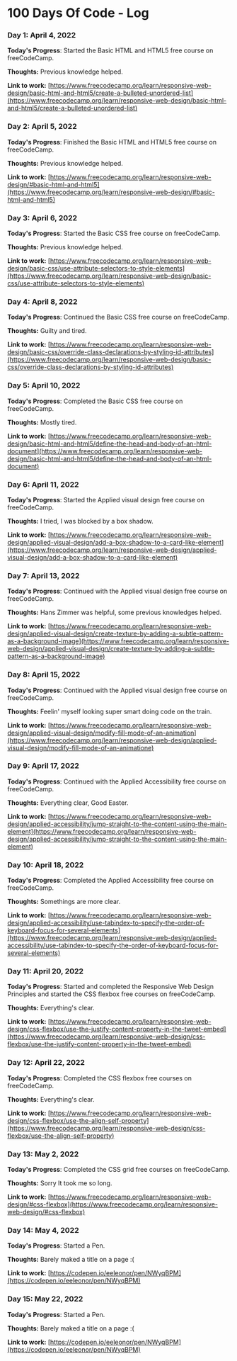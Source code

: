 # 100 Days Of Code - Log

### Day 1: April 4, 2022
**Today's Progress**: Started the Basic HTML and HTML5 free course on freeCodeCamp.

**Thoughts:** Previous knowledge helped.

**Link to work:** [https://www.freecodecamp.org/learn/responsive-web-design/basic-html-and-html5/create-a-bulleted-unordered-list](https://www.freecodecamp.org/learn/responsive-web-design/basic-html-and-html5/create-a-bulleted-unordered-list)

### Day 2: April 5, 2022
**Today's Progress**: Finished the Basic HTML and HTML5 free course on freeCodeCamp.

**Thoughts:** Previous knowledge helped.

**Link to work:** [https://www.freecodecamp.org/learn/responsive-web-design/#basic-html-and-html5](https://www.freecodecamp.org/learn/responsive-web-design/#basic-html-and-html5)

### Day 3: April 6, 2022
**Today's Progress**: Started the Basic CSS free course on freeCodeCamp.

**Thoughts:** Previous knowledge helped.

**Link to work:** [https://www.freecodecamp.org/learn/responsive-web-design/basic-css/use-attribute-selectors-to-style-elements](https://www.freecodecamp.org/learn/responsive-web-design/basic-css/use-attribute-selectors-to-style-elements)

### Day 4: April 8, 2022
**Today's Progress**: Continued the Basic CSS free course on freeCodeCamp.

**Thoughts:** Guilty and tired.

**Link to work:** [https://www.freecodecamp.org/learn/responsive-web-design/basic-css/override-class-declarations-by-styling-id-attributes](https://www.freecodecamp.org/learn/responsive-web-design/basic-css/override-class-declarations-by-styling-id-attributes)

### Day 5: April 10, 2022
**Today's Progress**: Completed the Basic CSS free course on freeCodeCamp.

**Thoughts:** Mostly tired.

**Link to work:** [https://www.freecodecamp.org/learn/responsive-web-design/basic-html-and-html5/define-the-head-and-body-of-an-html-document](https://www.freecodecamp.org/learn/responsive-web-design/basic-html-and-html5/define-the-head-and-body-of-an-html-document)


### Day 6: April 11, 2022
**Today's Progress**: Started the Applied visual design free course on freeCodeCamp.

**Thoughts:** I tried, I was blocked by a box shadow.

**Link to work:** [https://www.freecodecamp.org/learn/responsive-web-design/applied-visual-design/add-a-box-shadow-to-a-card-like-element](https://www.freecodecamp.org/learn/responsive-web-design/applied-visual-design/add-a-box-shadow-to-a-card-like-element)

### Day 7: April 13, 2022
**Today's Progress**: Continued with the Applied visual design free course on freeCodeCamp.

**Thoughts:** Hans Zimmer was helpful, some previous knowledges helped.

**Link to work:** [https://www.freecodecamp.org/learn/responsive-web-design/applied-visual-design/create-texture-by-adding-a-subtle-pattern-as-a-background-image](https://www.freecodecamp.org/learn/responsive-web-design/applied-visual-design/create-texture-by-adding-a-subtle-pattern-as-a-background-image)

### Day 8: April 15, 2022
**Today's Progress**: Continued with the Applied visual design free course on freeCodeCamp.

**Thoughts:** Feelin' myself looking super smart doing code on the train.

**Link to work:** [https://www.freecodecamp.org/learn/responsive-web-design/applied-visual-design/modify-fill-mode-of-an-animation](https://www.freecodecamp.org/learn/responsive-web-design/applied-visual-design/modify-fill-mode-of-an-animatione)

### Day 9: April 17, 2022
**Today's Progress**: Continued with the Applied Accessibility free course on freeCodeCamp.

**Thoughts:** Everything clear, Good Easter.

**Link to work:** [https://www.freecodecamp.org/learn/responsive-web-design/applied-accessibility/jump-straight-to-the-content-using-the-main-element](https://www.freecodecamp.org/learn/responsive-web-design/applied-accessibility/jump-straight-to-the-content-using-the-main-element)

### Day 10: April 18, 2022
**Today's Progress**: Completed the Applied Accessibility free course on freeCodeCamp.

**Thoughts:** Somethings are more clear.

**Link to work:** [https://www.freecodecamp.org/learn/responsive-web-design/applied-accessibility/use-tabindex-to-specify-the-order-of-keyboard-focus-for-several-elements](https://www.freecodecamp.org/learn/responsive-web-design/applied-accessibility/use-tabindex-to-specify-the-order-of-keyboard-focus-for-several-elements)

### Day 11: April 20, 2022
**Today's Progress**: Started and completed the Responsive Web Design Principles and started the CSS flexbox free courses on freeCodeCamp.

**Thoughts:** Everything's clear.

**Link to work:** [https://www.freecodecamp.org/learn/responsive-web-design/css-flexbox/use-the-justify-content-property-in-the-tweet-embed](https://www.freecodecamp.org/learn/responsive-web-design/css-flexbox/use-the-justify-content-property-in-the-tweet-embed)

### Day 12: April 22, 2022
**Today's Progress**: Completed the CSS flexbox free courses on freeCodeCamp.

**Thoughts:** Everything's clear.

**Link to work:** [https://www.freecodecamp.org/learn/responsive-web-design/css-flexbox/use-the-align-self-property](https://www.freecodecamp.org/learn/responsive-web-design/css-flexbox/use-the-align-self-property)


### Day 13: May 2, 2022
**Today's Progress**: Completed the CSS grid free courses on freeCodeCamp.

**Thoughts:** Sorry It took me so long.

**Link to work:** [https://www.freecodecamp.org/learn/responsive-web-design/#css-flexbox](https://www.freecodecamp.org/learn/responsive-web-design/#css-flexbox)

### Day 14: May 4, 2022
**Today's Progress**: Started a Pen.

**Thoughts:** Barely maked a title on a page :(

**Link to work:** [https://codepen.io/eeleonor/pen/NWyqBPM](https://codepen.io/eeleonor/pen/NWyqBPM)

### Day 15: May 22, 2022
**Today's Progress**: Started a Pen.

**Thoughts:** Barely maked a title on a page :(

**Link to work:** [https://codepen.io/eeleonor/pen/NWyqBPM](https://codepen.io/eeleonor/pen/NWyqBPM)

